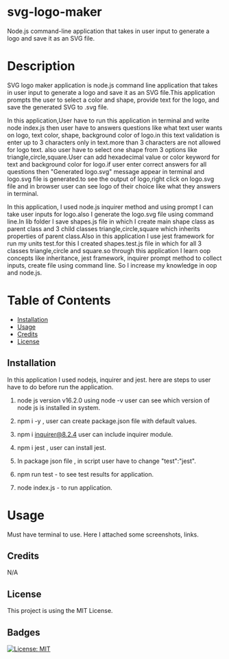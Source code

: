 # svg-logo-maker
Node.js command-line application that takes in user input to generate a logo and save it as an SVG file.

# Description
SVG logo maker application is node.js command line application that takes in user input to generate a logo and save it as an SVG file.This application prompts the user to select a color and shape, provide text for the logo, and save the generated SVG to .svg file.

In this application,User have to run this application in terminal and write node index.js then user have to answers questions like what text user wants on logo, text color, shape, background color of logo.in this text validation is enter up to 3 characters only in text.more than 3 characters are not allowed for logo text. also user have to select one shape from 3 options like triangle,circle,square.User can add hexadecimal value or color keyword for text and background color for logo.if user enter correct answers for all questions then "Generated logo.svg" message appear in terminal and logo.svg file is generated.to see the output of logo,right click on logo.svg file and in browser user can see logo of their choice like what they answers in terminal.

In this application, I used node.js inquirer method and using prompt I can take user inputs for logo.also I generate the logo.svg file using command line.In lib folder I save shapes.js file in which I create main shape class as parent class and 3 child classes triangle,circle,square which inherits properties of parent class.Also in this application I use jest framework for run my units test.for this I created shapes.test.js file in which for all 3 classes triangle,circle and square.so through this application I learn oop concepts like inheritance, jest framework, inquirer prompt method to collect inputs, create file using command line. So I increase my knowledge in oop and node.js.

# Table of Contents
- [Installation](#installation)
- [Usage](#usage)
- [Credits](#credits)
- [License](#license)


## Installation
In this application I used nodejs, inquirer and jest. here are steps to user have to do before run the application.

1. node js version v16.2.0 using node -v user can see which version of node js is installed in system.

2. npm i -y , user can create package.json file with default values.

3. npm i inquirer@8.2.4 user can include inquirer module.

4. npm i jest , user can install jest.

5. In package json file , in script user have to change "test":"jest".

6. npm run test - to see test results for application.

7. node index.js - to run application.

# Usage

Must have terminal to use.
Here I attached some screenshots, links.


## Credits
N/A

## License
This project is using the MIT License.

## Badges
[![License: MIT](https://img.shields.io/badge/License-MIT-yellow.svg)](https://opensource.org/licenses/MIT)

